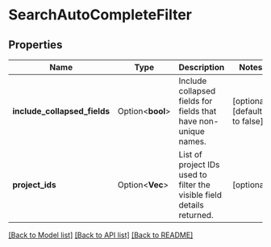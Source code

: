 # SearchAutoCompleteFilter

## Properties

Name | Type | Description | Notes
------------ | ------------- | ------------- | -------------
**include_collapsed_fields** | Option<**bool**> | Include collapsed fields for fields that have non-unique names. | [optional][default to false]
**project_ids** | Option<**Vec<i64>**> | List of project IDs used to filter the visible field details returned. | [optional]

[[Back to Model list]](../README.md#documentation-for-models) [[Back to API list]](../README.md#documentation-for-api-endpoints) [[Back to README]](../README.md)


